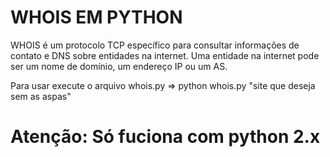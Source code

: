 # WHOIS EM PYTHON

WHOIS é um protocolo TCP específico para consultar informações de contato e DNS sobre entidades na internet. Uma entidade na internet pode ser um nome de domínio, um endereço IP ou um AS.

Para usar execute o arquivo whois.py => python whois.py "site que deseja sem as aspas"

# Atenção: Só fuciona com python 2.x
